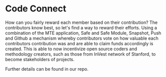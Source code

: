 # Code Connect

How can you fairly reward each member based on their contribution? The contributors know best, so let's find a way to reward their efforts. Using a combination of the MTE application, Safe and Safe Module, Snapshot, Push and Github a mechanism whereby contributors vote on how valuable each contributors contribution was and are able to claim funds accordingly is created. This is able to now incentivize open source coders and methodology creators, such as those from InVest network of Stanford, to become stakeholders of projects.&#x20;

Further details can be found in our repo. &#x20;
